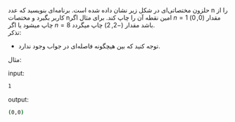 حلزون مختصاتی‌ای در شكل زير نشان داده شده است. برنامه‌ای بنويسيد كه عدد n را از كاربر بگيرد و مختصات nامین نقطه آن را چاپ كند. برای مثال اگر $n = 1$ مقدار $(0 ,0)$ چاپ ميشود يا اگر $n = 8$ باشد مقدار $(-2, 2)$ چاپ ميگردد.  
تذکر:
* توجه کنید که بین هیچگونه فاصله‌ای در جواب وجود ندارد.

مثال:

input:

```sh
1
```

output:

```sh
(0,0)
```

